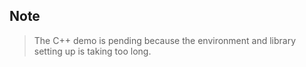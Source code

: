 ## Note
> The C++ demo is pending because the environment and library setting up is taking too long.
